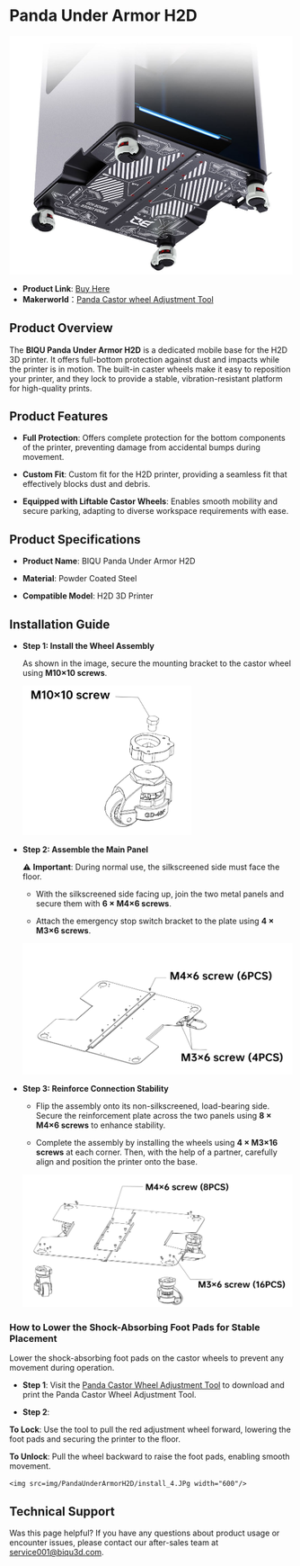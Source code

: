 # **Panda Under Armor H2D**

<img src=img/PandaUnderArmorH2D/panda_under_armor_h2d.jpg width="600"/>

* **Product Link**: [Buy Here](https://bit.ly/3IlDdOn)
* **Makerworld**：[Panda Castor wheel Adjustment Tool](https://makerworld.com/en/models/1646712-panda-castor-wheel-adjustment-tool#profileId-1740562)


## **Product Overview**

The **BIQU Panda Under Armor H2D**  is a dedicated mobile base for the H2D 3D printer. It offers full-bottom protection against dust and impacts while the printer is in motion. The built-in caster wheels make it easy to reposition your printer, and they lock to provide a stable, vibration-resistant platform for high-quality prints.


## **Product Features**

* **Full Protection**: Offers complete protection for the bottom components of the printer, preventing damage from accidental bumps during movement.

* **Custom Fit**: Custom fit for the H2D printer, providing a seamless fit that effectively blocks dust and debris.

* **Equipped with Liftable Castor Wheels**: Enables smooth mobility and secure parking, adapting to diverse workspace requirements with ease.


## **Product Specifications**

* **Product Name**: BIQU Panda Under Armor H2D

* **Material**: Powder Coated Steel 

* **Compatible Model**: H2D 3D Printer


## **Installation Guide**

* **Step 1: Install the Wheel Assembly**

    As shown in the image, secure the mounting bracket to the castor wheel using **M10×10 screws**.

    <img src=img/PandaUnderArmorH2D/en/install_1.png width="300"/>

* **Step 2: Assemble the Main Panel**

    ⚠️ **Important**: During normal use, the silkscreened side must face the floor.

    * With the silkscreened side facing up, join the two metal panels and secure them with **6 × M4×6 screws**.

    * Attach the emergency stop switch bracket to the plate using **4 × M3×6 screws**.

    <img src=img/PandaUnderArmorH2D/en/install_2.png width="600"/>

* **Step 3: Reinforce Connection Stability**

    * Flip the assembly onto its non-silkscreened, load-bearing side. Secure the reinforcement plate across the two panels using **8 × M4×6 screws** to enhance stability.

    * Complete the assembly by installing the wheels using **4 × M3×16 screws** at each corner. Then, with the help of a partner, carefully align and position the printer onto the base.

    <img src=img/PandaUnderArmorH2D/en/install_3.png width="600"/>

### **How to Lower the Shock-Absorbing Foot Pads for Stable Placement**

 Lower the shock-absorbing foot pads on the castor wheels to prevent any movement during operation.

* **Step 1**: Visit the [Panda Castor Wheel Adjustment Tool](https://makerworld.com/en/models/1646712-panda-castor-wheel-adjustment-tool?from=search#profileId-1740562) to download and print the Panda Castor Wheel Adjustment Tool.

* **Step 2**: 

**To Lock**: Use the tool to pull the red adjustment wheel forward, lowering the foot pads and securing the printer to the floor.

**To Unlock**: Pull the wheel backward to raise the foot pads, enabling smooth movement.

    <img src=img/PandaUnderArmorH2D/install_4.JPg width="600"/>

## Technical Support

Was this page helpful? If you have any questions about product usage or encounter issues, please contact our after-sales team at service001@biqu3d.com.
